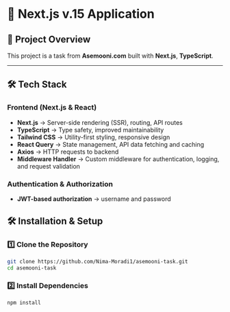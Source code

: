 # 📌 Next.js v.15 Application

## 🚀 Project Overview
This project is a task from **Asemooni.com** 
built with **Next.js**, **TypeScript**.

---

## 🛠 Tech Stack

### **Frontend (Next.js & React)**
- **Next.js** → Server-side rendering (SSR), routing, API routes
- **TypeScript** → Type safety, improved maintainability
- **Tailwind CSS** → Utility-first styling, responsive design
- **React Query** → State management, API data fetching and caching
- **Axios** → HTTP requests to backend
- **Middleware Handler** → Custom middleware for authentication, logging, and request validation

### **Authentication & Authorization**
- **JWT-based authorization** → username and password


## 🛠 Installation & Setup
### **1️⃣ Clone the Repository**
```sh
git clone https://github.com/Nima-Moradi1/asemooni-task.git
cd asemooni-task
```

### **2️⃣ Install Dependencies**
```sh
npm install
```
